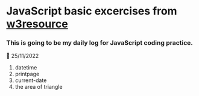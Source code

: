 # JavaScript basic excercises from [w3resource](https://www.w3resource.com/javascript-exercises/javascript-basic-exercises.php)

### This is going to be my daily log for JavaScript coding practice.
 

📅 25/11/2022

1. datetime
2. printpage
3. current-date
4. the area of triangle
